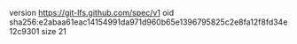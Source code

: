 version https://git-lfs.github.com/spec/v1
oid sha256:e2abaa61eac14154991da971d960b65e1396795825c2e8fa12f8fd34e12c9301
size 21
